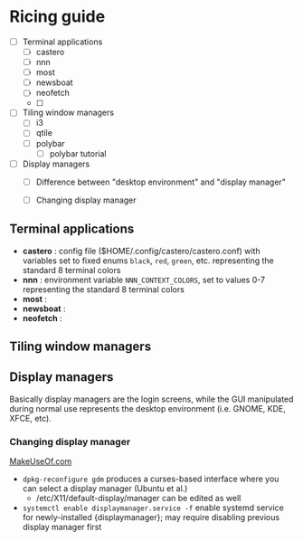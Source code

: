 # Ricing guide
- [ ] Terminal applications
  - [ ] castero
  - [ ] nnn
  - [ ] most
  - [ ] newsboat
  - [ ] neofetch
  - [ ] 
- [ ] Tiling window managers
  - [ ] i3
  - [ ] qtile
  - [ ] polybar
    - [ ] polybar tutorial
- [ ] Display managers
  - [ ] Difference between "desktop environment" and "display manager"
  - [ ] Changing display manager


## Terminal applications
- __castero__ : config file ($HOME/.config/castero/castero.conf) with variables set to fixed enums `black`, `red`, `green`, etc. representing the standard 8 terminal colors
- __nnn__ : environment variable `NNN_CONTEXT_COLORS`, set to values 0-7 representing the standard 8 terminal colors
- __most__ : 
- __newsboat__ : 
- __neofetch__ : 

## Tiling window managers

## Display managers
Basically display managers are the login screens, while the GUI manipulated during normal use represents the desktop environment (i.e. GNOME, KDE, XFCE, etc).

### Changing display manager
[MakeUseOf.com](https://www.makeuseof.com/tag/choose-switch-linux-display-managers/)
- `dpkg-reconfigure gdm` produces a curses-based interface where you can select a display manager (Ubuntu et al.)
  - /etc/X11/default-display/manager can be edited as well
- `systemctl enable displaymanager.service -f` enable systemd service for newly-installed {displaymanager}; may require disabling previous display manager first
